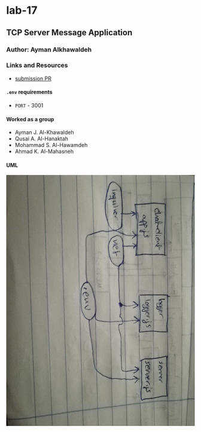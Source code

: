 # lab-17

## TCP Server Message Application

### Author: Ayman Alkhawaldeh

### Links and Resources

- [submission PR](https://github.com/ayman-401-advanced-javascript/lab17/pull/1)


#### `.env` requirements
- `PORT` - 3001


#### Worked as a group
  - Ayman J. Al-Khawaldeh
  - Qusai A. Al-Hanaktah
  - Mohammad S. Al-Hawamdeh
  - Ahmad K. Al-Mahasneh


#### UML

![tcp-server-message-application](assets/tcp-server-message-application.jpg)
